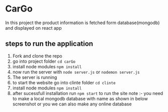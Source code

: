 # CarGo
In this project the product information is fetched form database(mongodb) and displayed on react app

## steps to run the application
1. Fork and clone the repo
1. go into project folder `cd carGo`
1. install node modules `npm install`
1. now run the server with `node server.js` or `nodemon server.js`
1. The server is running 
1. to start the website go into clinte folder `cd clinte`
1. install node modules `npm install` 
1. after sucessfull installation run `npm start` to run the site
note :- you need to make a local mongodb database with name as shown in below screenshot or you we can also make any online database